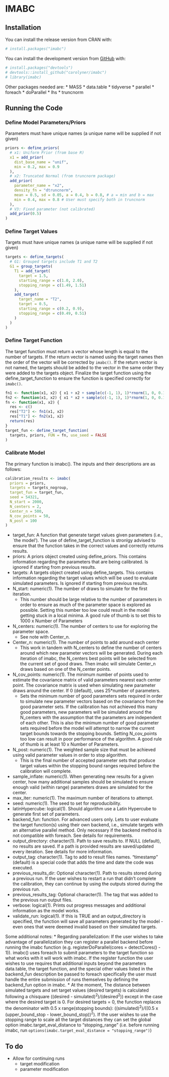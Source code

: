 
<!-- README.md is generated from README.Rmd. Please edit that file -->

# IMABC

<!-- badges: start -->
<!-- badges: end -->

## Installation

You can install the release version from CRAN with:

``` r
# install.packages("imabc")
```

You can install the development version from
[GitHub](https://github.com/) with:

``` r
# install.packages("devtools")
# devtools::install_github("carolyner/imabc")
# library(imabc)
```

Other packages needed are: \* MASS \* data.table \* tidyverse \*
parallel \* foreach \* doParallel \* lhs \* truncnorm

## Running the Code

### Define Model Parameters/Priors

Parameters must have unique names (a unique name will be supplied if not
given)

``` r
priors <- define_priors(
  # x1: Uniform Prior (from base R)
  x1 = add_prior(
    dist_base_name = "unif",
    min = 0.2, max = 0.9
  ),
  # x2: Truncated Normal (from truncnorm package)
  add_prior(
    parameter_name = "x2",
    density_fn = "dtruncnorm",
    mean = 0.5, sd = 0.05, a = 0.4, b = 0.8, # a = min and b = max
    min = 0.4, max = 0.8 # User must specify both in truncnorm
  ),
  # V3: Fixed parameter (not calibrated)
  add_prior(0.5)
)
```

### Define Target Values

Targets must have unique names (a unique name will be supplied if not
given)

``` r
targets <- define_targets(
  # G1: Grouped targets include T1 and T2
  G1 = group_targets(
    T1 = add_target(
      target = 1.5,
      starting_range = c(1.0, 2.0),
      stopping_range = c(1.49, 1.51)
    ),
    add_target(
      target_name = "T2",
      target = 0.5,
      starting_range = c(0.2, 0.9),
      stopping_range = c(0.49, 0.51)
    )
  )
)
```

### Define Target Function

The target function must return a vector whose length is equal to the
number of targets. If the return vector is named using the target names
then the order of the vector will be corrected by `imabc()`. If the
return vector is not named, the targets should be added to the vector in
the same order they were added to the targets object. Finalize the
target function using the define\_target\_function to ensure the
function is specified correctly for `imabc()`.

``` r
fn1 <- function(x1, x2) { x1 + x2 + sample(c(-1, 1), 1)*rnorm(1, 0, 0.1) }
fn2 <- function(x1, x2) { x1 * x2 + sample(c(-1, 1), 1)*rnorm(1, 0, 0.1) }
fn <- function(x1, x2) {
  res <- c()
  res["T2"] <- fn1(x1, x2)
  res["T1"] <- fn2(x1, x2)
  return(res)
}
target_fun <- define_target_function(
  targets, priors, FUN = fn, use_seed = FALSE
)
```

### Calibrate Model

The primary function is imabc(). The inputs and their descriptions are
as follows:

``` r
calibration_results <- imabc(
  priors = priors,
  targets = targets_nogroup,
  target_fun = target_fun,
  seed = 54321,
  N_start = 2000,
  N_centers = 2,
  Center_n = 500,
  N_cov_points = 50,
  N_post = 100
)
```

-   target\_fun: A function that generate target values given parameters
    (i.e., \`the model’). The use of define\_target\_function is
    stronlgy advised to ensure that the function takes in the correct
    values and correctly returns results.
-   priors: A priors object created using define\_priors. This contains
    information regarding the parameters that are being calibrated. Is
    ignored if starting from previous results.
-   targets: A targets object created using define\_targets. This
    contains information regarding the target values which will be used
    to evaluate simulated parameters. Is ignored if starting from
    previous results.
-   N\_start: numeric(1). The number of draws to simulate for the first
    iteration.
    -   This number should be large relative to the number of parameters
        in order to ensure as much of the parameter space is explored as
        possible. Setting this number too low could result in the model
        getting stuck in a local minima. A good rule of thumb is to set
        this to 1000 x Number of Parameters
-   N\_centers: numeric(1). The number of centers to use for exploring
    the parameter space.
    -   See note with Center\_n.
-   Center\_n: numeric(1). The number of points to add around each
    center
    -   This work in tandem with N\_centers to define the number of
        centers around which new parameter vectors will be generated.
        During each iteration of imabc, the N\_centers best points will
        be selected from the current set of good draws. Then imabc will
        simulate Center\_n draws based on one of the N\_center points.
-   N\_cov\_points: numeric(1). The minimum number of points used to
    estimate the covariance matrix of valid parameters nearest each
    center point. The covariance matrix is used when simulating new
    parameter draws around the center. If 0 (default), uses 25\*number
    of parameters.
    -   Sets the minimum number of good parameters sets required in
        order to simulate new parameter vectors based on the covariance
        from the good parameter sets. If the calibration has not
        achieved this many good parameters, new parameters will be
        simulated around the N\_centers with the assumption that the
        parameters are independent of each other. This is also the
        minimum number of good parameter sets required before the model
        will attempt to narrow the current target bounds towards the
        stopping bounds. Setting N\_cov\_points too low can result in
        poor performance of the algorithm. A good rule of thumb is at
        least 10 x Number of Parameters.
-   N\_post: numeric(1). The weighted sample size that must be achieved
    using valid parameter values in order to stop algorithm.
    -   This is the final number of accepted parameter sets that produce
        target values within the stopping bound ranges required before
        the calibration will complete.
-   sample\_inflate: numeric(1). When generating new results for a given
    center, how many additional samples should be simulated to ensure
    enough valid (within range) parameters draws are simulated for the
    center.
-   max\_iter: numeric(1). The maximum number of iterations to attempt.
-   seed: numeric(1). The seed to set for reproducibility.
-   latinHypercube: logical(1). Should algorithm use a Latin Hypercube
    to generate first set of parameters.
-   backend\_fun: function. For advanced users only. Lets to user
    evaluate the target function(s) using their own backend, i.e.,
    simulate targets with an alternative parallel method. Only necessary
    if the backend method is not compatible with foreach. See details
    for requirements.
-   output\_directory: character(1). Path to save results to. If NULL
    (default), no results are saved. If a path is provided results are
    saved/updated every iteration. See details for more information.
-   output\_tag: character(1). Tag to add to result files names.
    “timestamp” (default) is a special code that adds the time and date
    the code was executed.
-   previous\_results\_dir: Optional character(1). Path to results
    stored during a previous run. If the user wishes to restart a run
    that didn’t complete the calibration, they can continue by using the
    outputs stored during the previous run.
-   previous\_results\_tag: Optional character(1). The tag that was
    added to the previous run output files.
-   verbose: logical(1). Prints out progress messages and additional
    information as the model works.
-   validate\_run: logical(1). If this is TRUE and an output\_directory
    is specified, the function will save all parameters generated by the
    model - even ones that were deemed invalid based on their simulated
    targets.

Some additional notes: \* Regarding parallelization: If the user wishes
to take advantage of parallelization they can register a parallel
backend before running the imabc function (e.g. registerDoParallel(cores
= detectCores() - 1)). imabc() uses foreach to submit parameters to the
target function so what works with it will work with imabc. If the
register function the user wishes to use requires that additional inputs
beyond the parameters data.table, the target function, and the special
other values listed in the backend\_fun description be passed to foreach
specifically the user must handle the entire submission of runs
themselves by defining the backend\_fun option in imabc. \* At the
moment, The distance between simulated targets and set target values
(desired targets) is calculated following a chisquare ((desired -
simulated)<sup>2</sup>)/(desired<sup>2</sup>)) except in the case where
the desired target is 0. For desired targets = 0, the function replaces
the denominator with 0.5 x range(stopping bounds):
((simulated)<sup>2</sup>)/((0.5 x (upper\_bound\_stop -
lower\_bound\_stop))<sup>2</sup>). If the user wishes to use the
stopping range to scale all the target distances they can set the global
option imabc.target\_eval\_distance to “stopping\_range” (i.e. before
running imabc, run
`options(imabc.target_eval_distance = "stopping_range")`)

## To do

-   Allow for continuing runs
    -   target modification
    -   parameter modification
